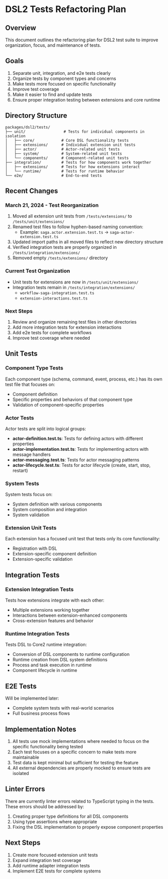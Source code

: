# DSL2 Tests Refactoring Plan

## Overview

This document outlines the refactoring plan for DSL2 test suite to improve organization, focus, and maintenance of tests.

## Goals

1. Separate unit, integration, and e2e tests clearly
2. Organize tests by component types and concerns
3. Make tests more focused on specific functionality
4. Improve test coverage
5. Make it easier to find and update tests
6. Ensure proper integration testing between extensions and core runtime

## Directory Structure

```
packages/dsl2/tests/
├── unit/                 # Tests for individual components in isolation
│   ├── core/            # Core DSL functionality tests
│   ├── extensions/      # Individual extension unit tests
│   ├── actor/           # Actor-related unit tests
│   ├── system/          # System-related unit tests
│   └── components/      # Component-related unit tests
├── integration/         # Tests for how components work together
│   ├── extensions/      # Tests for how extensions interact
│   └── runtime/         # Tests for runtime behavior
└── e2e/                 # End-to-end tests
```

## Recent Changes

### March 21, 2024 - Test Reorganization
1. Moved all extension unit tests from `/tests/extensions/` to `/tests/unit/extensions/`
2. Renamed test files to follow hyphen-based naming convention:
   - Example: `saga.actor.extension.test.ts` → `saga-actor-extension.test.ts`
3. Updated import paths in all moved files to reflect new directory structure
4. Verified integration tests are properly organized in `/tests/integration/extensions/`
5. Removed empty `/tests/extensions/` directory

### Current Test Organization
- Unit tests for extensions are now in `/tests/unit/extensions/`
- Integration tests remain in `/tests/integration/extensions/`
  - `workflow-saga-integration.test.ts`
  - `extension-interactions.test.ts`

### Next Steps
1. Review and organize remaining test files in other directories
2. Add more integration tests for extension interactions
3. Add e2e tests for complete workflows
4. Improve test coverage where needed

## Unit Tests

### Component Type Tests

Each component type (schema, command, event, process, etc.) has its own test file that focuses on:
- Component definition
- Specific properties and behaviors of that component type
- Validation of component-specific properties

### Actor Tests

Actor tests are split into logical groups:
- **actor-definition.test.ts**: Tests for defining actors with different properties
- **actor-implementation.test.ts**: Tests for implementing actors with message handlers
- **actor-messaging.test.ts**: Tests for actor messaging patterns
- **actor-lifecycle.test.ts**: Tests for actor lifecycle (create, start, stop, restart)

### System Tests

System tests focus on:
- System definition with various components
- System composition and integration
- System validation

### Extension Unit Tests

Each extension has a focused unit test that tests only its core functionality:
- Registration with DSL
- Extension-specific component definition
- Extension-specific validation

## Integration Tests

### Extension Integration Tests

Tests how extensions integrate with each other:
- Multiple extensions working together
- Interactions between extension-enhanced components
- Cross-extension features and behavior

### Runtime Integration Tests

Tests DSL to Core2 runtime integration:
- Conversion of DSL components to runtime configuration
- Runtime creation from DSL system definitions
- Process and task execution in runtime
- Component lifecycle in runtime

## E2E Tests

Will be implemented later:
- Complete system tests with real-world scenarios
- Full business process flows

## Implementation Notes

1. All tests use mock implementations where needed to focus on the specific functionality being tested
2. Each test focuses on a specific concern to make tests more maintainable
3. Test data is kept minimal but sufficient for testing the feature
4. All external dependencies are properly mocked to ensure tests are isolated

## Linter Errors

There are currently linter errors related to TypeScript typing in the tests. These errors should be addressed by:

1. Creating proper type definitions for all DSL components
2. Using type assertions where appropriate
3. Fixing the DSL implementation to properly expose component properties

## Next Steps

1. Create more focused extension unit tests
2. Expand integration test coverage
3. Add runtime adapter integration tests
4. Implement E2E tests for complete systems 